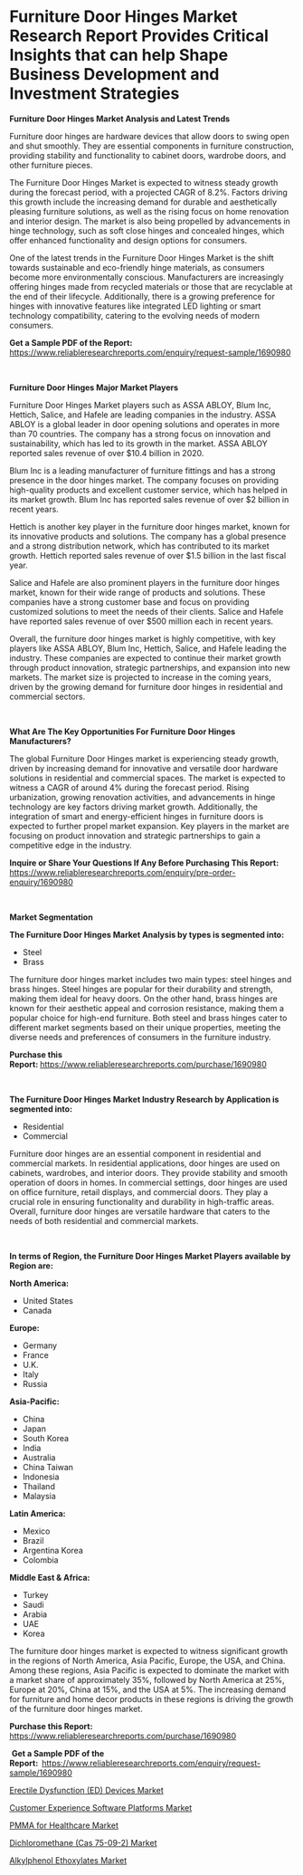 <p><h1>Furniture Door Hinges Market Research Report Provides Critical Insights that can help Shape Business Development and Investment Strategies</h1></p><p><strong>Furniture Door Hinges Market Analysis and Latest Trends</strong></p>
<p><p>Furniture door hinges are hardware devices that allow doors to swing open and shut smoothly. They are essential components in furniture construction, providing stability and functionality to cabinet doors, wardrobe doors, and other furniture pieces.</p><p>The Furniture Door Hinges Market is expected to witness steady growth during the forecast period, with a projected CAGR of 8.2%. Factors driving this growth include the increasing demand for durable and aesthetically pleasing furniture solutions, as well as the rising focus on home renovation and interior design. The market is also being propelled by advancements in hinge technology, such as soft close hinges and concealed hinges, which offer enhanced functionality and design options for consumers.</p><p>One of the latest trends in the Furniture Door Hinges Market is the shift towards sustainable and eco-friendly hinge materials, as consumers become more environmentally conscious. Manufacturers are increasingly offering hinges made from recycled materials or those that are recyclable at the end of their lifecycle. Additionally, there is a growing preference for hinges with innovative features like integrated LED lighting or smart technology compatibility, catering to the evolving needs of modern consumers.</p></p>
<p><strong>Get a Sample PDF of the Report:&nbsp;</strong> <a href="https://www.reliableresearchreports.com/enquiry/request-sample/1690980">https://www.reliableresearchreports.com/enquiry/request-sample/1690980</a></p>
<p>&nbsp;</p>
<p><strong>Furniture Door Hinges Major Market Players</strong></p>
<p><p>Furniture Door Hinges Market players such as ASSA ABLOY, Blum Inc, Hettich, Salice, and Hafele are leading companies in the industry. ASSA ABLOY is a global leader in door opening solutions and operates in more than 70 countries. The company has a strong focus on innovation and sustainability, which has led to its growth in the market. ASSA ABLOY reported sales revenue of over $10.4 billion in 2020.</p><p>Blum Inc is a leading manufacturer of furniture fittings and has a strong presence in the door hinges market. The company focuses on providing high-quality products and excellent customer service, which has helped in its market growth. Blum Inc has reported sales revenue of over $2 billion in recent years.</p><p>Hettich is another key player in the furniture door hinges market, known for its innovative products and solutions. The company has a global presence and a strong distribution network, which has contributed to its market growth. Hettich reported sales revenue of over $1.5 billion in the last fiscal year.</p><p>Salice and Hafele are also prominent players in the furniture door hinges market, known for their wide range of products and solutions. These companies have a strong customer base and focus on providing customized solutions to meet the needs of their clients. Salice and Hafele have reported sales revenue of over $500 million each in recent years.</p><p>Overall, the furniture door hinges market is highly competitive, with key players like ASSA ABLOY, Blum Inc, Hettich, Salice, and Hafele leading the industry. These companies are expected to continue their market growth through product innovation, strategic partnerships, and expansion into new markets. The market size is projected to increase in the coming years, driven by the growing demand for furniture door hinges in residential and commercial sectors.</p></p>
<p>&nbsp;</p>
<p><strong>What Are The Key Opportunities For Furniture Door Hinges Manufacturers?</strong></p>
<p><p>The global Furniture Door Hinges market is experiencing steady growth, driven by increasing demand for innovative and versatile door hardware solutions in residential and commercial spaces. The market is expected to witness a CAGR of around 4% during the forecast period. Rising urbanization, growing renovation activities, and advancements in hinge technology are key factors driving market growth. Additionally, the integration of smart and energy-efficient hinges in furniture doors is expected to further propel market expansion. Key players in the market are focusing on product innovation and strategic partnerships to gain a competitive edge in the industry.</p></p>
<p><strong>Inquire or Share Your Questions If Any Before Purchasing This Report:</strong> <a href="https://www.reliableresearchreports.com/enquiry/pre-order-enquiry/1690980">https://www.reliableresearchreports.com/enquiry/pre-order-enquiry/1690980</a></p>
<p>&nbsp;</p>
<p><strong>Market Segmentation</strong></p>
<p><strong>The Furniture Door Hinges Market Analysis by types is segmented into:</strong></p>
<p><ul><li>Steel</li><li>Brass</li></ul></p>
<p><p>The furniture door hinges market includes two main types: steel hinges and brass hinges. Steel hinges are popular for their durability and strength, making them ideal for heavy doors. On the other hand, brass hinges are known for their aesthetic appeal and corrosion resistance, making them a popular choice for high-end furniture. Both steel and brass hinges cater to different market segments based on their unique properties, meeting the diverse needs and preferences of consumers in the furniture industry.</p></p>
<p><strong>Purchase this Report:&nbsp;</strong><a href="https://www.reliableresearchreports.com/purchase/1690980">https://www.reliableresearchreports.com/purchase/1690980</a></p>
<p>&nbsp;</p>
<p><strong>The Furniture Door Hinges Market Industry Research by Application is segmented into:</strong></p>
<p><ul><li>Residential</li><li>Commercial</li></ul></p>
<p><p>Furniture door hinges are an essential component in residential and commercial markets. In residential applications, door hinges are used on cabinets, wardrobes, and interior doors. They provide stability and smooth operation of doors in homes. In commercial settings, door hinges are used on office furniture, retail displays, and commercial doors. They play a crucial role in ensuring functionality and durability in high-traffic areas. Overall, furniture door hinges are versatile hardware that caters to the needs of both residential and commercial markets.</p></p>
<p>&nbsp;</p>
<p><strong>In terms of Region, the Furniture Door Hinges Market Players available by Region are:</strong></p>
<p>
    <p> <strong> North America: </strong>
        <ul>
            <li>United States</li>
            <li>Canada</li>
        </ul>
        </p> 
    <p> <strong> Europe: </strong>
        <ul>
            <li>Germany</li>
            <li>France</li>
            <li>U.K.</li>
            <li>Italy</li>
            <li>Russia</li>
        </ul>
        </p> 
    <p> <strong> Asia-Pacific: </strong>
        <ul>
            <li>China</li>
            <li>Japan</li>
            <li>South Korea</li>
            <li>India</li>
            <li>Australia</li>
            <li>China Taiwan</li>
            <li>Indonesia</li>
            <li>Thailand</li>
            <li>Malaysia</li>
        </ul>
        </p> 
    <p> <strong> Latin America: </strong>
        <ul>
            <li>Mexico</li>
            <li>Brazil</li>
            <li>Argentina Korea</li>
            <li>Colombia</li>
        </ul>
        </p> 
    <p> <strong> Middle East & Africa: </strong>
        <ul>
            <li>Turkey</li>
            <li>Saudi</li>
            <li>Arabia</li>
            <li>UAE</li>
            <li>Korea</li>
        </ul>
    </p>
    </p>
<p><p>The furniture door hinges market is expected to witness significant growth in the regions of North America, Asia Pacific, Europe, the USA, and China. Among these regions, Asia Pacific is expected to dominate the market with a market share of approximately 35%, followed by North America at 25%, Europe at 20%, China at 15%, and the USA at 5%. The increasing demand for furniture and home decor products in these regions is driving the growth of the furniture door hinges market.</p></p>
<p><strong>Purchase this Report: </strong><a href="https://www.reliableresearchreports.com/purchase/1690980">https://www.reliableresearchreports.com/purchase/1690980</a></p>
<p>&nbsp;<strong>Get a Sample PDF of the Report:&nbsp;&nbsp;</strong><a href="https://www.reliableresearchreports.com/enquiry/request-sample/1690980">https://www.reliableresearchreports.com/enquiry/request-sample/1690980</a></p>
<p><strong></strong></p>
<p><p><a href="https://issuu.com/reportprime-2/docs/erectile-dysfunction-ed-devices-market-size-2030.p">Erectile Dysfunction (ED) Devices Market</a></p><p><a href="https://issuu.com/reportprime-2/docs/customer-experience-software-platforms-market-size">Customer Experience Software Platforms Market</a></p><p><a href="https://github.com/nancykennedykellievqfqt2/Market-Research-Report-List-1/blob/main/pmma-for-healthcare-market.md">PMMA for Healthcare Market</a></p><p><a href="https://github.com/prosalinda88/Market-Research-Report-List-3/blob/main/dichloromethane-cas-75-09-2-market.md">Dichloromethane (Cas 75-09-2) Market</a></p><p><a href="https://github.com/NorbertYates/Market-Research-Report-List-3/blob/main/alkylphenol-ethoxylates-market.md">Alkylphenol Ethoxylates Market</a></p></p>